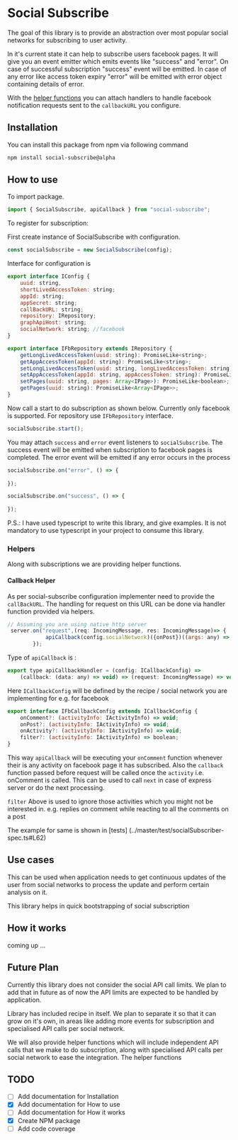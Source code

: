 # Social Subscribe
The goal of this library is to provide an abstraction over most popular social networks for subscribing to 
user activity.

In it's current state it can help to subscribe users facebook pages. It will give you an event emitter which emits
 events like "success" and "error". On case of successful subscription "success" event will be emitted. In case of any
  error like access token expiry "error" will be emitted with error object  containing  details of error.  

With the [helper functions](#helpers) you can attach handlers to handle facebook notification requests sent to the `callbackURL` 
 you configure.
 
## Installation
You can install this package from npm via following command 
```sh
npm install social-subscribe@alpha
```

## How to use

To import package.
```js
import { SocialSubscribe, apiCallback } from "social-subscribe";
```

To register for subscription:

First create instance of SocialSubscribe with configuration.
```js
const socialSubscribe = new SocialSubscribe(config);
```

Interface for configuration is  
```js
export interface IConfig {
    uuid: string,
    shortLivedAccessToken: string;
    appId: string;
    appSecret: string;
    callBackURL: string;
    repository: IRepository;
    graphApiHost: string;
    socialNetwork: string; //facebook
}

export interface IFbRepository extends IRepository {
    getLongLivedAccessToken(uuid: string): PromiseLike<string>;
    getAppAccessToken(appId: string): PromiseLike<string>;
    setLongLivedAccessToken(uuid: string, longLivedAccessToken: string): PromiseLike<boolean>;
    setAppAccessToken(appId: string, appAccessToken: string): PromiseLike<boolean>;
    setPages(uuid: string, pages: Array<IPage>): PromiseLike<boolean>;
    getPages(uuid: string): PromiseLike<Array<IPage>>;
}

```
Now call a start to do subscription as shown below. Currently only facebook is supported.
For repository use `IFbRepository` interface. 

```js
socialSubscribe.start();
```

You may attach `success` and `error` event listeners to `socialSubscribe`. 
The success event will be emitted when subscription to facebook pages is completed. The error event will be emitted
if any error occurs in the process

```js
socialSubscribe.on("error", () => {
    
});

socialSubscribe.on("success", () => {
    
});
```


P.S.: I have used typescript to write this library, and give examples. It is not mandatory to use typescript in 
your project to consume this library. 


### Helpers
Along with subscriptions we are providing helper functions. 

#### Callback Helper

As per social-subscribe configuration implementer need to provide the `callBackURL`. 
The handling for request on this URL can be done via handler function provided via helpers. 

```js
// Assuming you are using native http server
 server.on("request",(req: IncomingMessage, res: IncomingMessage)=> {
            apiCallback(config.socialNetwork)({onPost})((args: any) => console.log(args))(req);
        });

```
Type of `apiCallback` is :
```js
export type apiCallbackHandler = (config: ICallbackConfig) =>
    (callback: (data: any) => void) => (request: IncomingMessage) => void
```

Here `ICallbackConfig` will be defined by the recipe / social network you are implementing for 
e.g. for facebook 

```js
export interface IFbCallbackConfig extends ICallbackConfig {
    onComment?: (activityInfo: IActivityInfo) => void;
    onPost?: (activityInfo: IActivityInfo) => void;
    onActivity?: (activityInfo: IActivityInfo) => void;
    filter?: (activityInfo: IActivityInfo) => boolean;
}
```

This way `apiCallback` will be executing your `onComment` function whenever their is any activity on facebook page
 it has subscribed. Also the `callback` function passed before request will be called once the `activity` i.e. onComment
  is called. This can be used to call `next` in case of express server or do the next processing. 

`filter` Above is used to ignore those activities which you might not be interested in. 
e.g. replies on comment while reacting to all the comments on a post

The example for same is shown in [tests] (../master/test/socialSubscriber-spec.ts#L62)
 
 
Use cases
---------
  This can be used when application needs to get continuous updates of the user from social networks to process the 
  update and perform certain analysis on it. 
  
  This library helps in quick bootstrapping of social subscription 

How it works
------------
coming up ...

Future Plan
------------
Currently this library does not consider the social API call limits. We plan to add that in future as of now the API
 limits are expected to be handled by application.

Library has included recipe in itself. We plan to separate it so that it can grow on it's own, in areas like
 adding more events for subscription and specialised API calls per social network. 

We will also provide helper functions which will include independent API calls that we make to do subscription, along 
 with specialised API calls per social network to ease the integration. The helper functions 

## TODO
- [ ]  Add documentation for Installation
- [X]  Add documentation for How to use
- [ ]  Add documentation for How it works
- [X]  Create NPM package
- [ ]  Add code coverage
